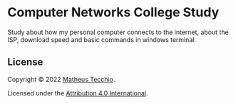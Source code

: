 # Computer Networks College Study

Study about how my personal computer connects to the internet, about the ISP, download speed and basic commands in windows terminal.

## License

Copyright © 2022 [Matheus Tecchio](https://github.com/matheustecchio).

Licensed under the  [Attribution 4.0 International](./LICENSE).
